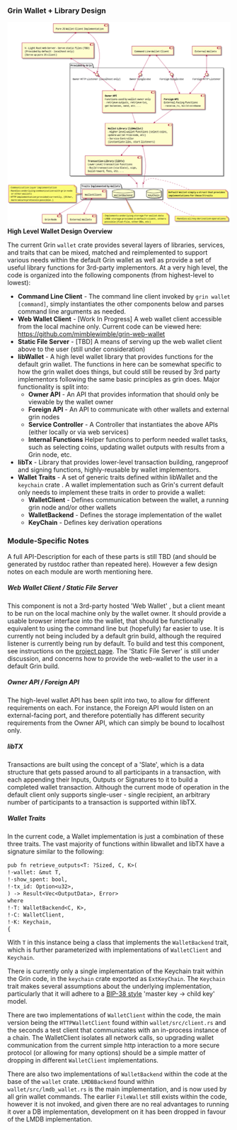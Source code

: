 ### Grin Wallet + Library Design

![wallet design](wallet-arch.png)
**High Level Wallet Design Overview**

The current Grin `wallet` crate provides several layers of libraries, services, and traits that can be mixed, matched and reimplemented to support
various needs within the default Grin wallet as well as provide a set of useful library functions for 3rd-party implementors. At a very high level, 
the code is organized into the following components (from highest-level to lowest):

* **Command Line Client** - The command line client invoked by `grin wallet [command]`, simply instantiates the other components below 
    and parses command line arguments as needed.
* **Web Wallet Client** - [Work In Progress]  A web wallet client accessible from the local machine only. Current code can be viewed here: 
https://github.com/mimblewimble/grin-web-wallet
* **Static File Server** - [TBD] A means of serving up the web wallet client above to the user (still under consideration)
* **libWallet** - A high level wallet library that provides functions for the default grin wallet. The functions in here can be somewhat
 specific to how the grin wallet does things, but could still be reused by 3rd party implementors following the same basic principles as grin
 does. Major functionality is split into:
  * **Owner API** - An API that provides information that should only be viewable by the wallet owner
  * **Foreign API** - An API to communicate with other wallets and external grin nodes
  * **Service Controller** - A Controller that instantiates the above APIs (either locally or via web services)
  * **Internal Functions** Helper functions to perform needed wallet tasks, such as selecting coins, updating wallet outputs with
  results from a Grin node, etc.
* **libTx** - Library that provides lower-level transaction building, rangeproof and signing functions, highly-reusable by wallet implementors.
* **Wallet Traits** - A set of generic traits defined within libWallet and the `keychain` crate . A wallet implementation such as Grin's current
default only needs to implement these traits in order to provide a wallet:
  * **WalletClient** - Defines communication between the wallet, a running grin node and/or other wallets
  * **WalletBackend** - Defines the storage implementation of the wallet
  * **KeyChain** - Defines key derivation operations
  
### Module-Specific Notes

A full API-Description for each of these parts is still TBD (and should be generated by rustdoc rather than repeated here). However a few design
notes on each module are worth mentioning here.

##### Web Wallet Client / Static File Server

This component is not a 3rd-party hosted 'Web Wallet' , but a client meant to be run on the local machine only by the wallet owner. It should provide
a usable browser interface into the wallet, that should be functionally equivalent to using the command line but (hopefully) far easier to use.
It is currently not being included by a default grin build, although the required listener is currently being run by default. To build and test this
component, see instructions on the [project page](https://github.com/mimblewimble/grin-web-wallet). The 'Static File Server' is still under
discussion, and concerns how to provide the web-wallet to the user in a default Grin build.

##### Owner API / Foreign API

The high-level wallet API has been split into two, to allow for different requirements on each. For instance, the Foreign API would listen on
an external-facing port, and therefore potentially has different security requirements from the Owner API, which can simply be bound to localhost
only.

##### libTX

Transactions are built using the concept of a 'Slate', which is a data structure that gets passed around to all participants in a transaction,
with each appending their Inputs, Outputs or Signatures to it to build a completed wallet transaction. Although the current mode of operation in
the default client only supports single-user - single recipient, an arbitrary number of participants to a transaction is supported within libTX.

##### Wallet Traits

In the current code, a Wallet implementation is just a combination of these three traits. The vast majority of functions within libwallet
and libTX have a signature similar to the following:

```
pub fn retrieve_outputs<T: ?Sized, C, K>(
!·wallet: &mut T,              
!·show_spent: bool,            
!·tx_id: Option<u32>,          
) -> Result<Vec<OutputData>, Error>
where     
!·T: WalletBackend<C, K>,      
!·C: WalletClient,
!·K: Keychain,
{  
```

With `T` in this instance being a class that implements  the `WalletBackend` trait, which is further parameterized with implementations of
`WalletClient` and `Keychain`.

There is currently only a single implementation of the Keychain trait within the Grin code, in the `keychain` crate exported as `ExtKeyChain`. 
The `Keychain` trait makes several assumptions about the underlying implementation, particularly that it will adhere to a 
[BIP-38 style](https://github.com/bitcoin/bips/blob/master/bip-0038.mediawiki) 'master key -> child key' model.

There are two implementations of `WalletClient` within the code, the main version being the `HTTPWalletClient` found within `wallet/src/client.rs` and 
the seconds a test client that communicates with an in-process instance of a chain. The WalletClient isolates all network calls, so upgrading wallet 
communication from the current simple http interaction to a more secure protocol (or allowing for many options) should be a simple
matter of dropping in different `WalletClient` implementations.

There are also two implementations of `WalletBackend` within the code at the base of the `wallet` crate. `LMDBBackend` found within 
`wallet/src/lmdb_wallet.rs` is the main implementation, and is now used by all grin wallet commands. The earlier `FileWallet` still exists
within the code, however it is not invoked, and given there are no real advantages to running it over a DB implementation, development on it
has been dropped in favour of the LMDB implementation.





